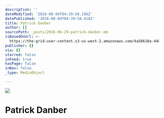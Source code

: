 ```yaml
---
description: ''
dateModified: '2016-08-04T04:39:58.196Z'
datePublished: '2016-08-04T04:39:58.418Z'
title: Patrick Danber
author: []
sourcePath: _posts/2016-06-29-patrick-danber.md
isBasedOnUrl: >-
  https://the-grid-user-content.s3-us-west-2.amazonaws.com/4a58610a-448d-47f8-84c7-53c62c996a1b.jpg
publisher: {}
via: {}
starred: false
inFeed: true
hasPage: false
inNav: false
_type: MediaObject

---
```

![](https://imgflo.herokuapp.com/graph/vahj1ThiexotieMo/28ce5521a604c473235b4c42b7ff7824/croprotate.jpg?cropheight=2101&cropwidth=3300&degrees=0&input=https%3A%2F%2Fthe-grid-user-content.s3-us-west-2.amazonaws.com%2Ffb6318d2-4092-4186-924f-22f6fd283e10.jpg&x=0&y=0)

# Patrick Danber
